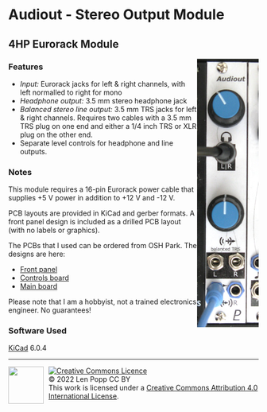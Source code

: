 # Audiout - Stereo Output Module

## 4HP Eurorack Module

<img src="Audiout.jpg" style="float:right">

### Features
- _Input:_ Eurorack jacks for left & right channels, with left normalled to right for mono
- _Headphone output:_ 3.5 mm stereo headphone jack
- _Balanced stereo line output:_ 3.5 mm TRS jacks for left & right channels. Requires two cables with a 3.5 mm TRS plug on one end and either a 1/4 inch TRS or XLR plug on the other end.
- Separate level controls for headphone and line outputs.

### Notes
This module requires a 16-pin Eurorack power cable that supplies +5 V power in addition to +12 V and -12 V.

PCB layouts are provided in KiCad and gerber formats. A front panel design is included as a drilled PCB layout (with no labels or graphics).

The PCBs that I used can be ordered from OSH Park. The designs are here:
- [Front panel](https://oshpark.com/shared_projects/ir0qqB0Y)
- [Controls board](https://oshpark.com/shared_projects/OsCKzftx)
- [Main board](https://oshpark.com/shared_projects/VA7ex4FE)

Please note that I am a hobbyist, not a trained electronics engineer. No guarantees!

### Software Used
[KiCad](https://www.kicad.org/) 6.0.4

<hr /><div><div style="float:left; padding-right:10px;"><img src="https://i0.wp.com/www.oshwa.org/wp-content/uploads/2014/03/oshw-logo-100-px.png" width=71 height=75 /></div><div style="xfloat:left; padding-left:10px;"><a rel="license" href="http://creativecommons.org/licenses/by/4.0/"><img alt="Creative Commons Licence" style="border-width:0;" src="https://i.creativecommons.org/l/by/4.0/88x31.png" /></a><br />© 2022 Len Popp CC BY<br />This work is licensed under a <a rel="license" href="http://creativecommons.org/licenses/by/4.0/">Creative Commons Attribution 4.0 International License</a>.</div></div>